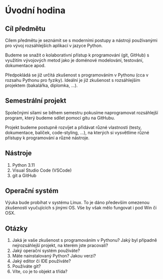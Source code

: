 # Úvodní hodina

## Cíl předmětu

Cílem předmětu je seznámit se s moderními postupy a nástroji používanými pro vývoj rozsáhlejších aplikací v jazyce Python.

Budeme se snažit o kolaborativní přístup k programování (git, GitHub) s využitím vývojových metod jako je doménové modelování, testování, dokumentace apod.

Předpokládá se již určitá zkušenost s programováním v Pythonu (cca v rozsahu Pythonu pro fyziky). Ideální je již zkušenost s rozsáhlejším projektem (bakalářka, diplomka, ...). 

## Semestrální projekt

Společnými silami se během semestru pokusíme naprogramovat rozsáhlejší program, který budeme sdílet pomocí gitu na GitHubu.

Projekt budeme postupně rozvíjet a přidávat různé vlastnosti (testy, dokumentace, balíček, code-styling, ...), na kterých si vysvětlíme různé přístupy k programování a různé nástroje.

## Nástroje

1. Python 3.11
2. Visual Studio Code (VSCode)
3. git a GitHub

## Operační systém

Výuka bude probíhat v systému Linux. To je dáno především omezenou zkušeností vyučujících s jinými OS. Vše by však mělo fungovat i pod Win či OSX.

## Otázky

1. Jaká je vaše zkušenost s programováním v Pythonu? Jaký byl případně nejrozsáhlejší projekt, na kterém jste pracovali?
2. Jaký operační systém používáte?
3. Máte nainstalovaný Python? Jakou verzi?
4. Jaký editor či IDE používáte?
5. Používáte git?
6. Víte, co je to objekt a třída?
